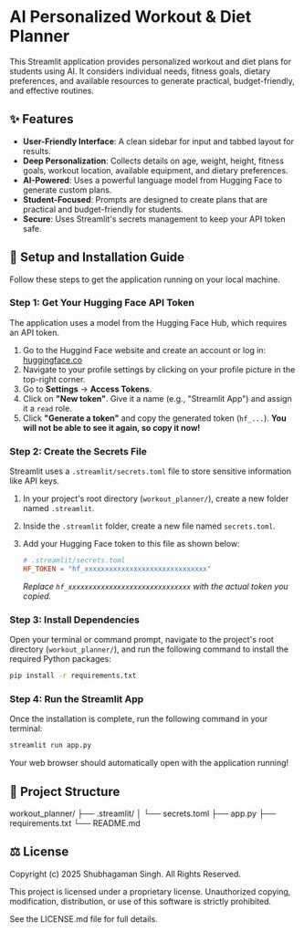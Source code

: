 # AI Personalized Workout & Diet Planner

This Streamlit application provides personalized workout and diet plans for students using AI. It considers individual needs, fitness goals, dietary preferences, and available resources to generate practical, budget-friendly, and effective routines.

## ✨ Features

- **User-Friendly Interface**: A clean sidebar for input and tabbed layout for results.
- **Deep Personalization**: Collects details on age, weight, height, fitness goals, workout location, available equipment, and dietary preferences.
- **AI-Powered**: Uses a powerful language model from Hugging Face to generate custom plans.
- **Student-Focused**: Prompts are designed to create plans that are practical and budget-friendly for students.
- **Secure**: Uses Streamlit's secrets management to keep your API token safe.

## 🚀 Setup and Installation Guide

Follow these steps to get the application running on your local machine.

### Step 1: Get Your Hugging Face API Token

The application uses a model from the Hugging Face Hub, which requires an API token.

1.  Go to the Huggind Face website and create an account or log in: [huggingface.co](https://huggingface.co/)
2.  Navigate to your profile settings by clicking on your profile picture in the top-right corner.
3.  Go to **Settings** -> **Access Tokens**.
4.  Click on **"New token"**. Give it a name (e.g., "Streamlit App") and assign it a `read` role.
5.  Click **"Generate a token"** and copy the generated token (`hf_...`). **You will not be able to see it again, so copy it now!**

### Step 2: Create the Secrets File

Streamlit uses a `.streamlit/secrets.toml` file to store sensitive information like API keys.

1.  In your project's root directory (`workout_planner/`), create a new folder named `.streamlit`.
2.  Inside the `.streamlit` folder, create a new file named `secrets.toml`.
3.  Add your Hugging Face token to this file as shown below:

    ```toml
    # .streamlit/secrets.toml
    HF_TOKEN = "hf_xxxxxxxxxxxxxxxxxxxxxxxxxxxxxx"
    ```
    *Replace `hf_xxxxxxxxxxxxxxxxxxxxxxxxxxxxxx` with the actual token you copied.*

### Step 3: Install Dependencies

Open your terminal or command prompt, navigate to the project's root directory (`workout_planner/`), and run the following command to install the required Python packages:

```bash
pip install -r requirements.txt
```

### Step 4: Run the Streamlit App

Once the installation is complete, run the following command in your terminal:

```bash
streamlit run app.py
```

Your web browser should automatically open with the application running!

## 📁 Project Structure
workout_planner/
├── .streamlit/
│   └── secrets.toml
├── app.py
├── requirements.txt
└── README.md


## ⚖️ License

Copyright (c) 2025 Shubhagaman Singh. All Rights Reserved.

This project is licensed under a proprietary license. Unauthorized copying, modification, distribution, or use of this software is strictly prohibited.

See the LICENSE.md file for full details.